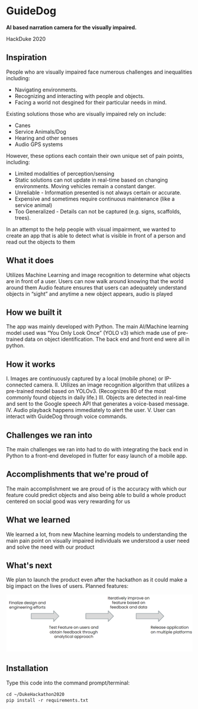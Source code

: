 # GuideDog
**AI based narration camera for the visually impaired.**

HackDuke 2020

## Inspiration 

People who are visually impaired face numerous challenges and inequalities including:
- Navigating environments.
- Recognizing and interacting with people and objects.
- Facing a world not desgined for their particular needs in mind.

Existing solutions those who are visually impaired rely on include:
- Canes
- Service Animals/Dog
- Hearing and other senses
- Audio GPS systems

However, these options each contain their own unique set of pain points, including:
- Limited modalities of perception/sensing
- Static solutions can not update in real-time based on changing environments. Moving vehicles remain a constant danger.
- Unreliable - Information presented is not always certain or accurate.
- Expensive and sometimes require continuous maintenance (like a service animal)
- Too Generalized - Details can not be captured (e.g. signs, scaffolds, trees).

In an attempt to the help people with visual impairment, we wanted to create an app that is able to detect what is visible in front of a person and read out the objects to them

## What it does 

Utilizes Machine Learning and image recognition to determine what objects are in front of a user. 
Users can now walk around knowing that the world around them
Audio feature ensures that users can adequately understand objects in “sight” and anytime a new object appears, audio is played

## How we built it

The app was mainly developed with Python. The main AI/Machine learning model used was “You Only Look Once” (YOLO v3) which made use of pre-trained data on object identification. The back end and front end were all in python.

## How it works

I. Images are continuously captured by a local (mobile phone) or IP-connected camera.
II. Utilizes an image recognition algorithm that utilizes a pre-trained model based on YOLOv3. (Recognizes 80 of the most commonly found objects in daily life.)
III. Objects are detected in real-time and sent to the Google speech API that generates a voice-based message.
IV. Audio playback happens immediately to alert the user.
V. User can interact with GuideDog through voice commands.

## Challenges we ran into

The main challenges we ran into had to do with integrating the back end in Python to a front-end developed in flutter for easy launch of a mobile app. 

## Accomplishments that we're proud of

The main accomplishment we are proud of is the accuracy with which our feature could predict objects and also being able to build a whole product centered on social good was very rewarding for us

## What we learned

We learned a lot, from new Machine learning models to understanding the main pain point on visually impaired individuals we understood a user need and solve the need with our product

## What's next

We plan to launch the product even after the hackathon as it could make a big impact on the lives of users. Planned features:

![Future Work](doc_assets/FutureWork.png)

## Installation

Type this code into the command prompt/terminal:

	cd ~/DukeHackathon2020
	pip install -r requirements.txt

